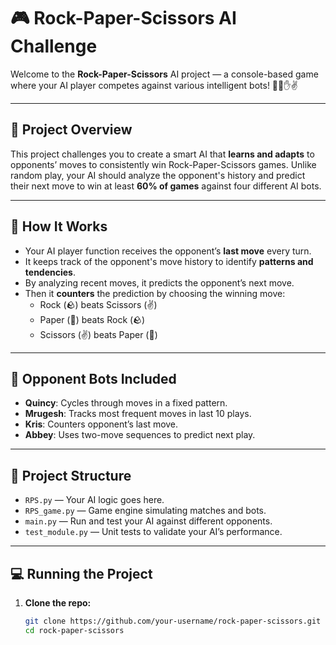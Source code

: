 # 🎮 Rock-Paper-Scissors AI Challenge

Welcome to the **Rock-Paper-Scissors** AI project — a console-based game where your AI player competes against various intelligent bots! 🤖✊✋✌️

---

## 🚀 Project Overview

This project challenges you to create a smart AI that **learns and adapts** to opponents’ moves to consistently win Rock-Paper-Scissors games. Unlike random play, your AI should analyze the opponent's history and predict their next move to win at least **60% of games** against four different AI bots.

---

## 🧩 How It Works

- Your AI player function receives the opponent’s **last move** every turn.
- It keeps track of the opponent's move history to identify **patterns and tendencies**.
- By analyzing recent moves, it predicts the opponent’s next move.
- Then it **counters** the prediction by choosing the winning move:
  - Rock (🪨) beats Scissors (✌️)
  - Paper (📄) beats Rock (🪨)
  - Scissors (✌️) beats Paper (📄)

---

## 🤖 Opponent Bots Included

- **Quincy**: Cycles through moves in a fixed pattern.
- **Mrugesh**: Tracks most frequent moves in last 10 plays.
- **Kris**: Counters opponent’s last move.
- **Abbey**: Uses two-move sequences to predict next play.

---

## 📂 Project Structure

- `RPS.py` — Your AI logic goes here.
- `RPS_game.py` — Game engine simulating matches and bots.
- `main.py` — Run and test your AI against different opponents.
- `test_module.py` — Unit tests to validate your AI’s performance.

---

## 💻 Running the Project

1. **Clone the repo:**
   ```bash
   git clone https://github.com/your-username/rock-paper-scissors.git
   cd rock-paper-scissors
